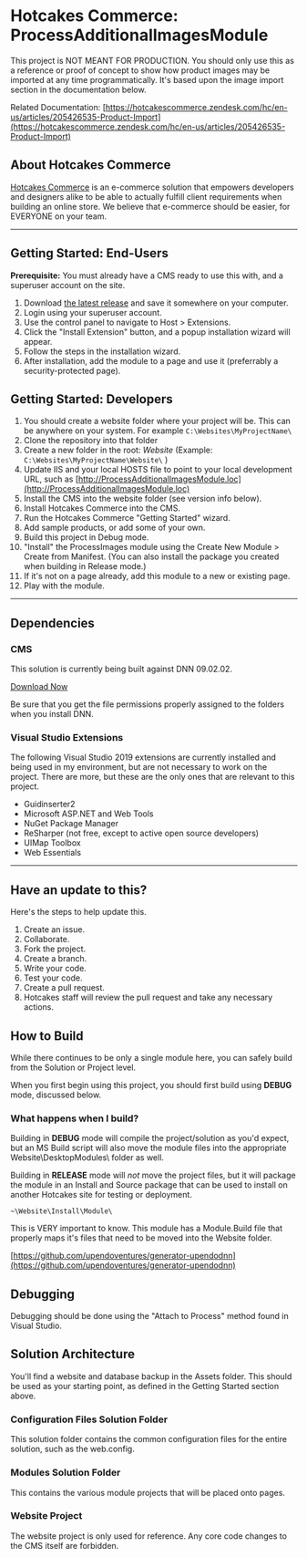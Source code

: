 # Hotcakes Commerce: ProcessAdditionalImagesModule

This project is NOT MEANT FOR PRODUCTION. You should only use this as a reference or proof of concept to show how 
product images may be imported at any time programmatically.  It's based upon the image import section in the documentation below.

Related Documentation:  [https://hotcakescommerce.zendesk.com/hc/en-us/articles/205426535-Product-Import](https://hotcakescommerce.zendesk.com/hc/en-us/articles/205426535-Product-Import)

## About Hotcakes Commerce

[Hotcakes Commerce](https://hotcakes.org) is an e-commerce solution that empowers developers and designers alike to be able to actually fulfill 
client requirements when building an online store.  We believe that e-commerce should be easier, for EVERYONE on your team.

---

## Getting Started: End-Users

**Prerequisite:**  You must already have a CMS ready to use this with, and a superuser account on the site.

1. Download [the latest release](https://github.com/HotcakesCommerce/ProcessAdditionalImagesModule/releases/latest) and save it somewhere on your computer.
2. Login using your superuser account.
3. Use the control panel to navigate to Host > Extensions.
4. Click the "Install Extension" button, and a popup installation wizard will appear.
5. Follow the steps in the installation wizard.
6. After installation, add the module to a page and use it (preferrably a security-protected page).

## Getting Started: Developers

1. You should create a website folder where your project will be. This can be anywhere on your system. For example `C:\Websites\MyProjectName\`  
2. Clone the repository into that folder  
3. Create a new folder in the root:  _Website_  (Example:  `C:\Websites\MyProjectName\Website\` )  
4. Update IIS and your local HOSTS file to point to your local development URL, such as [http://ProcessAdditionalImagesModule.loc](http://ProcessAdditionalImagesModule.loc)  
5. Install the CMS into the website folder (see version info below).  
6. Install Hotcakes Commerce into the CMS.  
7. Run the Hotcakes Commerce "Getting Started" wizard.  
8. Add sample products, or add some of your own.  
9. Build this project in Debug mode.  
10. "Install" the ProcessImages module using the Create New Module > Create from Manifest. (You can also install the package you created when building in Release mode.)  
11. If it's not on a page already, add this module to a new or existing page.  
12. Play with the module.  

---

## Dependencies

### CMS

This solution is currently being built against DNN 09.02.02.

[Download Now](https://hotcakescommerce.zendesk.com/hc/en-us/articles/208602886-Latest-Supported-CMS-Release)

Be sure that you get the file permissions properly assigned to the folders when you install DNN.

### Visual Studio Extensions

The following Visual Studio 2019 extensions are currently installed and being used in my environment, but are not 
necessary to work on the project.  There are more, but these are the only ones that are relevant to this project.

* Guidinserter2
* Microsoft ASP.NET and Web Tools
* NuGet Package Manager
* ReSharper (not free, except to active open source developers)
* UIMap Toolbox
* Web Essentials

---

## Have an update to this?

Here's the steps to help update this.

1. Create an issue.
2. Collaborate.
3. Fork the project.
4. Create a branch.
5. Write your code.
6. Test your code.
7. Create a pull request.
8. Hotcakes staff will review the pull request and take any necessary actions.

## How to Build

While there continues to be only a single module here, you can safely build from the Solution or Project level.

When you first begin using this project, you should first build using __DEBUG__ mode, discussed below.

### What happens when I build?

Building in __DEBUG__ mode will compile the project/solution as you'd expect, but an MS Build script will also 
move the module files into the appropriate Website\DesktopModules\ folder as well.  

Building in __RELEASE__ mode will _not_ move the project files, but it will package the module 
in an Install and Source package that can be used to install on another Hotcakes site for testing or deployment.

`~\Website\Install\Module\`

This is VERY important to know.  This module has a Module.Build file that properly maps it's 
files that need to be moved into the Website folder.

[https://github.com/upendoventures/generator-upendodnn](https://github.com/upendoventures/generator-upendodnn)

## Debugging

Debugging should be done using the "Attach to Process" method found in Visual Studio.

## Solution Architecture

You'll find a website and database backup in the Assets folder.  This should be used as your starting point, as defined in 
the Getting Started section above.

### Configuration Files Solution Folder

This solution folder contains the common configuration files for the entire solution, such as the web.config.

### Modules Solution Folder

This contains the various module projects that will be placed onto pages.

### Website Project

The website project is only used for reference.  Any core code changes to the CMS itself are forbidden.
